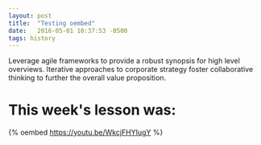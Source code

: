 ```yaml
---
layout: post
title:  "Testing oembed"
date:   2016-05-01 10:37:53 -0500
tags: history
---
```


Leverage agile frameworks to provide a robust synopsis for high level overviews. Iterative approaches to corporate strategy foster collaborative thinking to further the overall value proposition. 

# This week's lesson was:

{% oembed https://youtu.be/WkcjFHYIugY %}